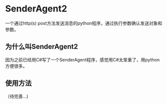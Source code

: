 # SenderAgent2
一个通过http(s) post方法发送消息的python程序，通过执行参数确认发送对象和参数。


## 为什么叫SenderAgent2
因为之前已经用C#写了一个SenderAgent程序，感觉用C#太笨重了，用python方便很多。

## 使用方法
（待完善...)
